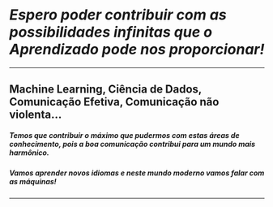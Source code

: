 # *Espero poder contribuir com as possibilidades infinitas que o Aprendizado pode nos proporcionar!*
---
## Machine Learning, Ciência de Dados, Comunicação Efetiva, Comunicação não violenta... 
##### Temos que contribuir o máximo que pudermos com estas áreas de conhecimento, pois a boa comunicação contribui para um mundo mais harmônico.
##### Vamos aprender novos idiomas e neste mundo moderno vamos falar com as máquinas!
---
